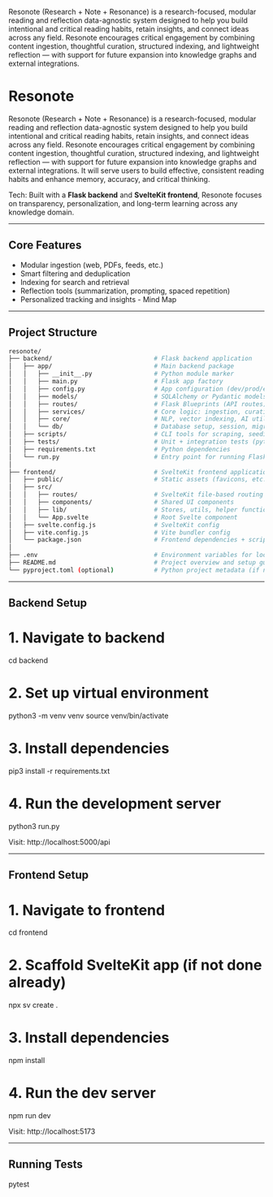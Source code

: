 Resonote (Research + Note + Resonance) is a research-focused, modular reading and reflection data-agnostic system designed to help you build intentional and critical reading habits, retain insights, and connect ideas across any field. Resonote encourages critical engagement by combining content ingestion, thoughtful curation, structured indexing, and lightweight reflection — with support for future expansion into knowledge graphs and external integrations.


# Resonote
Resonote (Research + Note + Resonance) is a research-focused, modular reading and reflection data-agnostic system designed to help you build intentional and critical reading habits, retain insights, and connect ideas across any field. Resonote encourages critical engagement by combining content ingestion, thoughtful curation, structured indexing, and lightweight reflection — with support for future expansion into knowledge graphs and external integrations. It will serve users to build effective, consistent reading habits and enhance memory, accuracy, and critical thinking.

Tech: Built with a **Flask backend** and **SvelteKit frontend**, Resonote focuses on transparency, personalization, and long-term learning across any knowledge domain.

---

## Core Features

- Modular ingestion (web, PDFs, feeds, etc.)
- Smart filtering and deduplication
- Indexing for search and retrieval
- Reflection tools (summarization, prompting, spaced repetition)
- Personalized tracking and insights - Mind Map

---

## Project Structure

```bash
resonote/
├── backend/                            # Flask backend application
│   ├── app/                            # Main backend package
│   │   ├── __init__.py                 # Python module marker
│   │   ├── main.py                     # Flask app factory
│   │   ├── config.py                   # App configuration (dev/prod/etc.)
│   │   ├── models/                     # SQLAlchemy or Pydantic models
│   │   ├── routes/                     # Flask Blueprints (API routes)
│   │   ├── services/                   # Core logic: ingestion, curation, etc.
│   │   ├── core/                       # NLP, vector indexing, AI utils
│   │   └── db/                         # Database setup, session, migrations
│   ├── scripts/                        # CLI tools for scraping, seeding, etc.
│   ├── tests/                          # Unit + integration tests (pytest)
│   ├── requirements.txt                # Python dependencies
│   └── run.py                          # Entry point for running Flask app
│
├── frontend/                           # SvelteKit frontend application
│   ├── public/                         # Static assets (favicons, etc.)
│   ├── src/
│   │   ├── routes/                     # SvelteKit file-based routing
│   │   ├── components/                 # Shared UI components
│   │   ├── lib/                        # Stores, utils, helper functions
│   │   └── App.svelte                  # Root Svelte component
│   ├── svelte.config.js                # SvelteKit config
│   ├── vite.config.js                  # Vite bundler config
│   └── package.json                    # Frontend dependencies + scripts
│
├── .env                                # Environment variables for local dev
├── README.md                           # Project overview and setup guide
└── pyproject.toml (optional)           # Python project metadata (if needed)
```

---

## Backend Setup

# 1. Navigate to backend
cd backend

# 2. Set up virtual environment
python3 -m venv venv
source venv/bin/activate

# 3. Install dependencies
pip3 install -r requirements.txt

# 4. Run the development server
python3 run.py

Visit: http://localhost:5000/api

---


## Frontend Setup

# 1. Navigate to frontend
cd frontend

# 2. Scaffold SvelteKit app (if not done already)
npx sv create .

# 3. Install dependencies
npm install

# 4. Run the dev server
npm run dev

Visit: http://localhost:5173

---

## Running Tests

pytest
